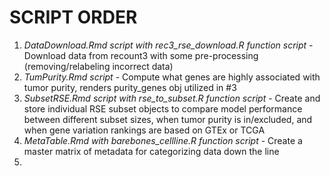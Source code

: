 # SCRIPT ORDER
1. _DataDownload.Rmd script with rec3_rse_download.R function script_ - Download data from recount3 with some pre-processing (removing/relabeling incorrect data)
2. _TumPurity.Rmd script_ - Compute what genes are highly associated with tumor purity, renders purity_genes obj utilized in #3
3. _SubsetRSE.Rmd script with rse_to_subset.R function script_ - Create and store individual RSE subset objects to compare model performance between different subset sizes, when tumor purity is in/excluded, and when gene variation rankings are based on GTEx or TCGA
4. _MetaTable.Rmd with barebones_cellline.R function script_ - Create a master matrix of metadata for categorizing data down the line
5. 
